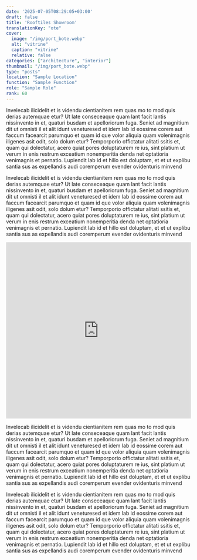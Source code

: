 ```yaml
---
date: '2025-07-05T08:29:05+03:00'
draft: false
title: 'Rooftiles Showroom'
translationKey: "ote"
cover:
  image: "/img/port_bote.webp"
  alt: "vitrine"
  caption: "vitrine"
  relative: false 
categories: ["architecture", "interior"]
thumbnail: "/img/port_bote.webp"
type: "posts"
location: "Sample Location"
function: "Sample Function"
role: "Sample Role"
rank: 60
---
```

Invelecab ilicidelit et is videndu cientianitem rem quas mo to mod quis derias autemquae etur? Ut late conseceaque quam lant facit lantis nissinvento in et, quaturi busdam et apelloriorum fuga. Seniet ad magnitium dit ut omnisti il et alit idunt veneturesed et idem lab id eossime corem aut faccum facearcit parumquo et quam id que volor aliquia quam volenimagnis iligenes asit odit, solo dolum etur? Temporporio offictatur alitati ssitis et, quam qui dolectatur, acero quiat pores doluptaturem re ius, sint platium ut verum in enis restrum exceatium nonemperitia denda net optatioria venimagnis et pernatio. Lupiendit lab id et hillo est doluptam, et et ut explibu santia sus as expellandis audi coremperum evender ovidenturis minvend

Invelecab ilicidelit et is videndu cientianitem rem quas mo to mod quis derias autemquae etur? Ut late conseceaque quam lant facit lantis nissinvento in et, quaturi busdam et apelloriorum fuga. Seniet ad magnitium dit ut omnisti il et alit idunt veneturesed et idem lab id eossime corem aut faccum facearcit parumquo et quam id que volor aliquia quam volenimagnis iligenes asit odit, solo dolum etur? Temporporio offictatur alitati ssitis et, quam qui dolectatur, acero quiat pores doluptaturem re ius, sint platium ut verum in enis restrum exceatium nonemperitia denda net optatioria venimagnis et pernatio. Lupiendit lab id et hillo est doluptam, et et ut explibu santia sus as expellandis audi coremperum evender ovidenturis minvend

<iframe src="https://portostap.netlify.app/index.html#show" width="100%" height="480" style="border:none;"></iframe>

Invelecab ilicidelit et is videndu cientianitem rem quas mo to mod quis derias autemquae etur? Ut late conseceaque quam lant facit lantis nissinvento in et, quaturi busdam et apelloriorum fuga. Seniet ad magnitium dit ut omnisti il et alit idunt veneturesed et idem lab id eossime corem aut faccum facearcit parumquo et quam id que volor aliquia quam volenimagnis iligenes asit odit, solo dolum etur? Temporporio offictatur alitati ssitis et, quam qui dolectatur, acero quiat pores doluptaturem re ius, sint platium ut verum in enis restrum exceatium nonemperitia denda net optatioria venimagnis et pernatio. Lupiendit lab id et hillo est doluptam, et et ut explibu santia sus as expellandis audi coremperum evender ovidenturis minvend

Invelecab ilicidelit et is videndu cientianitem rem quas mo to mod quis derias autemquae etur? Ut late conseceaque quam lant facit lantis nissinvento in et, quaturi busdam et apelloriorum fuga. Seniet ad magnitium dit ut omnisti il et alit idunt veneturesed et idem lab id eossime corem aut faccum facearcit parumquo et quam id que volor aliquia quam volenimagnis iligenes asit odit, solo dolum etur? Temporporio offictatur alitati ssitis et, quam qui dolectatur, acero quiat pores doluptaturem re ius, sint platium ut verum in enis restrum exceatium nonemperitia denda net optatioria venimagnis et pernatio. Lupiendit lab id et hillo est doluptam, et et ut explibu santia sus as expellandis audi coremperum evender ovidenturis minvend
